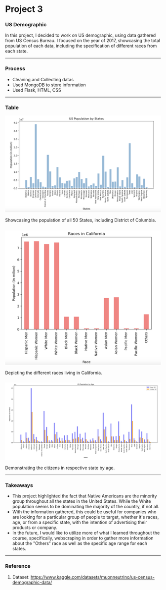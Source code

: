 # Project 3

### US Demographic

  In this project, I decided to work on US demographic, using data gathered from US Census Bureau. I focused on the year of 2017, showcasing the total population of each data, including the specification of different races from each state. 

  
----

### Process
- Cleaning and Collecting datas
- Used MongoDB to store information
- Used Flask, HTML, CSS

----
### Table
![](https://github.com/tramh725/project-3/blob/main/Images/US%20Population%20by%20States.png)

Showcasing the population of all 50 States, including District of Columbia. 

###

![](https://github.com/tramh725/project-3/blob/main/Images/Races%20in%20California.png)

Depicting the different races living in California.


###

![](https://github.com/tramh725/project-3/blob/main/Images/US%20Population%20by%20Age.png)

Demonstrating the citizens in respective state by age. 

----
### Takeaways

- This project highlighted the fact that Native Americans are the minority group throughout all the states in the United States. While the White population seems to be dominating the majority of the country, if not all. 
- With the information gathered, this could be useful for companies who are looking for a particular group of people to target, whether it's races, age, or from a specific state, with the intention of advertising their products or company.
- In the future, I would like to utilize more of what I learned throughout the course, specifically, webscraping in order to gather more information about the "Others" race as well as the specific age range for each states. 

----
### Reference
1) Dataset: https://www.kaggle.com/datasets/muonneutrino/us-census-demographic-data/ 

